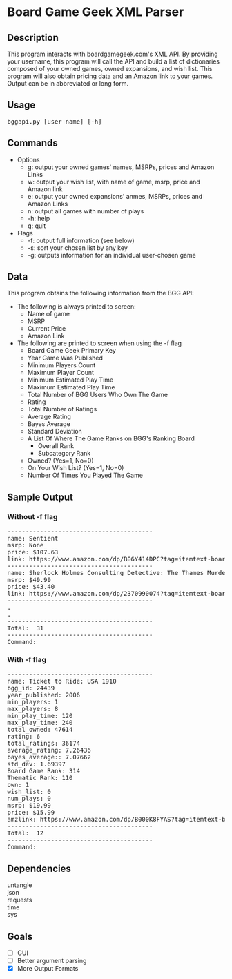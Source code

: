 # Board Game Geek XML Parser
## Description
This program interacts with boardgamegeek.com's XML API.  By providing your username, this program will call the API and build a list of dictionaries composed of your owned games, owned expansions, and wish list.  This program will also obtain pricing data and an Amazon link to your games.  Output can be in abbreviated or long form.
## Usage
<pre>bggapi.py [user name] [-h]</pre>
## Commands
- Options
  - g: output your owned games' names, MSRPs, prices and Amazon Links
  - w: output your wish list, with name of game, msrp, price and Amazon link
  - e: output your owned expansions' anmes, MSRPs, prices and Amazon Links
  - n: output all games with number of plays
  - -h: help
  - q: quit
- Flags
  - -f: output full information (see below)
  - -s: sort your chosen list by any key
  - -g: outputs information for an individual user-chosen game
## Data
This program obtains the following information from the BGG API:<br>
- The following is always printed to screen:
  - Name of game
  - MSRP
  - Current Price
  - Amazon Link
- The following are printed to screen when using the -f flag
  - Board Game Geek Primary Key
  - Year Game Was Published
  - Minimum Players Count
  - Maximum Player Count
  - Minimum Estimated Play Time
  - Maximum Estimated Play Time
  - Total Number of BGG Users Who Own The Game
  - Rating
  - Total Number of Ratings
  - Average Rating
  - Bayes Average
  - Standard Deviation
  - A List Of Where The Game Ranks on BGG's Ranking Board
    - Overall Rank
    - Subcategory Rank
  - Owned? (Yes=1, No=0)
  - On Your Wish List? (Yes=1, No=0)
  - Number Of Times You Played The Game
## Sample Output
### Without -f flag
<pre>----------------------------------------
name: Sentient
msrp: None
price: $107.63
link: https://www.amazon.com/dp/B06Y414DPC?tag=itemtext-boardgamegeek-20&linkCode=ogi&th=1&psc=1
----------------------------------------
name: Sherlock Holmes Consulting Detective: The Thames Murders & Other Cases
msrp: $49.99
price: $43.40
link: https://www.amazon.com/dp/2370990074?tag=itemtext-boardgamegeek-20&linkCode=ogi&th=1&psc=1
----------------------------------------
.
.
----------------------------------------
Total:  31
----------------------------------------
Command:</pre>
### With -f flag
<pre>----------------------------------------
name: Ticket to Ride: USA 1910
bgg_id: 24439
year_published: 2006
min_players: 1
max_players: 8
min_play_time: 120
max_play_time: 240
total_owned: 47614
rating: 6
total_ratings: 36174
average_rating: 7.26436
bayes_average:: 7.07662
std_dev: 1.69397
Board Game Rank: 314
Thematic Rank: 110
own: 1
wish_list: 0
num_plays: 0
msrp: $19.99
price: $15.99
amzlink: https://www.amazon.com/dp/B000K8FYAS?tag=itemtext-boardgamegeek-20&linkCode=ogi&th=1&psc=1
----------------------------------------
Total:  12
----------------------------------------
Command:</pre>
## Dependencies
untangle<br>
json<br>
requests<br>
time<br>
sys<br>
## Goals
- [ ] GUI
- [ ] Better argument parsing
- [x] More Output Formats
